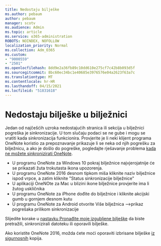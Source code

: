 ```yaml
---
title: Nedostaju bilješke
ms.author: pebaum
author: pebaum
manager: scotv
ms.audience: Admin
ms.topic: article
ms.service: o365-administration
ROBOTS: NOINDEX, NOFOLLOW
localization_priority: Normal
ms.collection: Adm_O365
ms.custom:
- "9000559"
- "2501"
ms.openlocfilehash: 8dd9e2a36fb89c10dd610e275cf7c42b8b093d5f
ms.sourcegitcommit: 8bc60ec34bc1e40685e3976576e04a2623f63a7c
ms.translationtype: MT
ms.contentlocale: hr-HR
ms.lasthandoff: 04/15/2021
ms.locfileid: "51831618"
---
```

# <a name="missing-notes-in-notebook"></a>Nedostaju bilješke u bilježnici

Jedan od najčešćih uzroka nedostajućih stranica ili sekcija u bilježnici pogreška je sinkronizacije. U tom slučaju podaci se ne gube i mogu se vratiti kada sinkronizacija funkcionira. Provjerite je li neki klijent programa OneNote koristio za prepoznavanje prikazuje li se neka od njih pogrešku za bilježnicu, a ako je došlo do pogreške, pogledajte rješavanje problema [kada ne možete sinkronizirati OneNote](https://support.office.com/article/299495ef-66d1-448f-90c1-b785a6968d45).

- U programu OneNote za Windows 10 pokraj bilježnice najvjerojatnije će se prikazati žuta trokutasta ikona upozorenja.
- U programu OneNote 2016 desnom tipkom miša kliknite naziv bilježnice ispod vrpce, a zatim kliknite "Status sinkronizacije bilježnice"
- U aplikaciji OneNOte za Mac u blizini ikone bilježnice provjerite ima li žutog uskličnika
- U programu OneNote za iPhone dođite do bilježnice i kliknite akcijski gumb u gornjem desnom kutu
- U programu OneNote za Android otvorite Više bilježnica –>prikaz pogrešaka prilikom sinkronizacije

Slijedite korake u [nastavku Pronađite moje izgubljene bilješke](https://support.office.com/article/32cb2bd7-afe7-44d2-a711-398a88421287) da biste pretražili, sinkronizirali datoteku ili oporavili bilješke.

Ako koristite OneNote 2016, možda ćete moći oporaviti izbrisane bilješke [iz sigurnosnih](https://support.office.com/article/32ed1036-74fd-4c21-bc28-033a486e6b14) kopija.